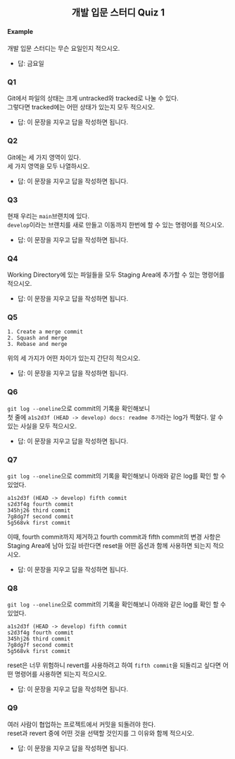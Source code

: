 ## <p style="text-align:center;">개발 입문 스터디 Quiz 1</p>

#### Example
개발 입문 스터디는 무슨 요일인지 적으시오.

- 답: 금요일

### Q1
Git에서 파일의 상태는 크게 untracked와 tracked로 나눌 수 있다.  
그렇다면 tracked에는 어떤 상태가 있는지 모두 적으시오.

- 답: 이 문장을 지우고 답을 작성하면 됩니다.

### Q2
Git에는 세 가지 영역이 있다.  
세 가지 영역을 모두 나열하시오.

- 답: 이 문장을 지우고 답을 작성하면 됩니다.

### Q3
현재 우리는 ```main```브랜치에 있다.  
```develop```이라는 브랜치를 새로 만들고 이동까지 한번에 할 수 있는 명령어를 적으시오.

- 답: 이 문장을 지우고 답을 작성하면 됩니다.

### Q4
Working Directory에 있는 파일들을 모두 Staging Area에 추가할 수 있는 명령어를 적으시오.

- 답: 이 문장을 지우고 답을 작성하면 됩니다.

### Q5
```
1. Create a merge commit
2. Squash and merge
3. Rebase and merge
```
위의 세 가지가 어떤 차이가 있는지 간단히 적으시오.

- 답: 이 문장을 지우고 답을 작성하면 됩니다.

### Q6
```git log --oneline```으로 commit의 기록을 확인해보니  
첫 줄에 ```a1s2d3f (HEAD -> develop) docs: readme 추가```라는 log가 찍혔다.
알 수 있는 사실을 모두 적으시오.

- 답: 이 문장을 지우고 답을 작성하면 됩니다.

### Q7
```git log --oneline```으로 commit의 기록을 확인해보니 아래와 같은 log를 확인 할 수 있었다.  
```
a1s2d3f (HEAD -> develop) fifth commit
s2d3f4g fourth commit
345hj26 third commit
7g8dg7f second commit
5g568vk first commit
```
이때, fourth commit까지 제거하고 fourth commit과 fifth commit의 변경 사항은
Staging Area에 남아 있길 바란다면 reset을 어떤 옵션과 함께 사용하면 되는지 적으시오.

- 답: 이 문장을 지우고 답을 작성하면 됩니다.

### Q8
```git log --oneline```으로 commit의 기록을 확인해보니 아래와 같은 log를 확인 할 수 있었다.
```
a1s2d3f (HEAD -> develop) fifth commit
s2d3f4g fourth commit
345hj26 third commit
7g8dg7f second commit
5g568vk first commit
```
reset은 너무 위험하니 revert를 사용하려고 하여 ```fifth commit```을 되돌리고 싶다면 
어떤 명령어를 사용하면 되는지 적으시오. 

- 답: 이 문장을 지우고 답을 작성하면 됩니다.

### Q9
여러 사람이 협업하는 프로젝트에서 커밋을 되돌려야 한다.  
reset과 revert 중에 어떤 것을 선택할 것인지를 그 이유와 함께 적으시오.

- 답: 이 문장을 지우고 답을 작성하면 됩니다.
